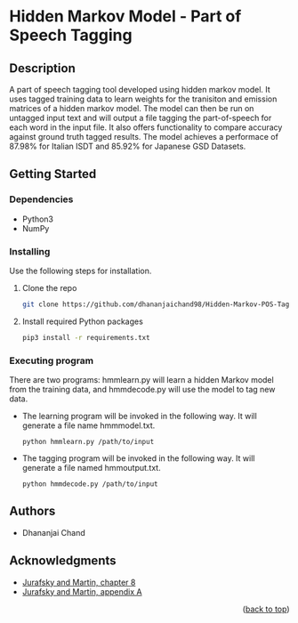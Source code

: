 <a name="readme-top"></a>
# Hidden Markov Model - Part of Speech Tagging

## Description

A part of speech tagging tool developed using hidden markov model. It uses tagged training data to learn weights for the tranisiton and emission matrices of a hidden markov model. 
The model can then be run on untagged input text and will output a file tagging the part-of-speech for 
each word in the input file. It also offers functionality to compare accuracy against ground truth tagged results. 
The model achieves a performace of 87.98% for Italian ISDT and 85.92% for Japanese GSD Datasets. 

## Getting Started

### Dependencies

* Python3
* NumPy

### Installing

Use the following steps for installation.

1. Clone the repo
   ```sh
   git clone https://github.com/dhananjaichand98/Hidden-Markov-POS-Tagger.git
   ```
3. Install required Python packages
   ```sh
   pip3 install -r requirements.txt
   ```

### Executing program

There are two programs: hmmlearn.py will learn a hidden Markov model from the training data, and hmmdecode.py will use the model to tag new data.

* The learning program will be invoked in the following way. It will generate a file name hmmmodel.txt.
    ```
    python hmmlearn.py /path/to/input
    ```
* The tagging program will be invoked in the following way. It will generate a file named hmmoutput.txt.
    ```
    python hmmdecode.py /path/to/input
    ```


## Authors

- Dhananjai Chand

## Acknowledgments

* [Jurafsky and Martin, chapter 8](https://web.stanford.edu/~jurafsky/slp3/8.pdf)
* [Jurafsky and Martin, appendix A](https://web.stanford.edu/~jurafsky/slp3/A.pdf)

<p align="right">(<a href="#readme-top">back to top</a>)</p>